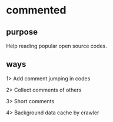 # commented

## purpose
 Help reading popular open source codes.

## ways
1>  Add comment jumping in codes

2>  Collect comments of others

3>  Short comments

4>  Background data cache by crawler

